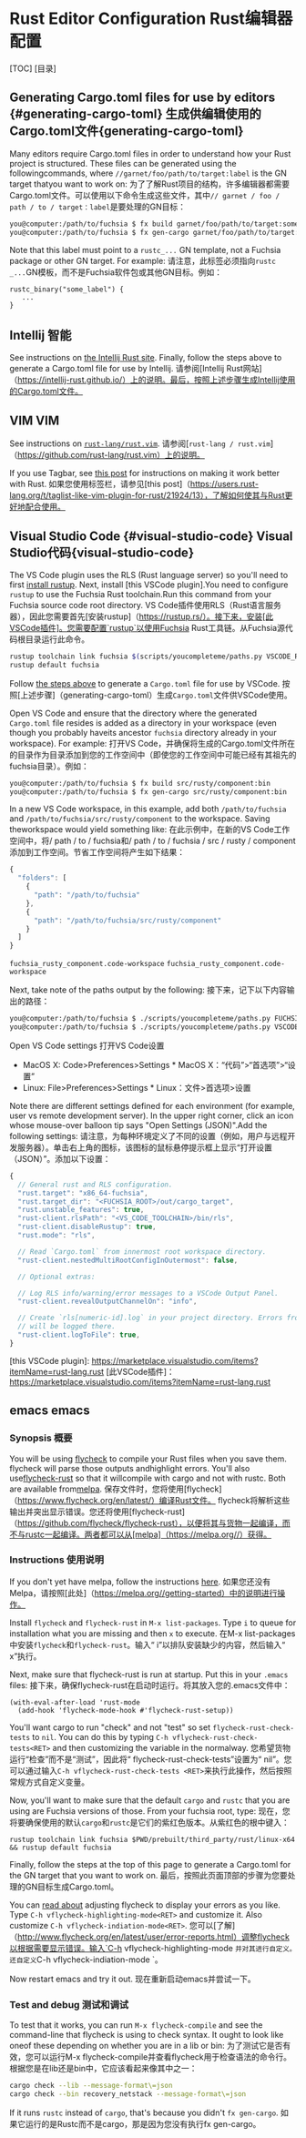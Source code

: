  
# Rust Editor Configuration  Rust编辑器配置 

[TOC]  [目录]

 
## Generating Cargo.toml files for use by editors {#generating-cargo-toml}  生成供编辑使用的Cargo.toml文件{generating-cargo-toml} 

Many editors require Cargo.toml files in order to understand how your Rust project is structured. These files can be generated using the followingcommands, where `//garnet/foo/path/to/target:label` is the GN target thatyou want to work on: 为了了解Rust项目的结构，许多编辑器都需要Cargo.toml文件。可以使用以下命令生成这些文件，其中`// garnet / foo / path / to / target：label`是要处理的GN目标：

```sh
you@computer:/path/to/fuchsia $ fx build garnet/foo/path/to/target:some_label
you@computer:/path/to/fuchsia $ fx gen-cargo garnet/foo/path/to/target:some_label
```
 

Note that this label must point to a `rustc_...` GN template, not a Fuchsia package or other GN target. For example: 请注意，此标签必须指向`rustc _...`GN模板，而不是Fuchsia软件包或其他GN目标。例如：

```
rustc_binary("some_label") {
   ...
}
```
 
## Intellij  智能 

See instructions on [the Intellij Rust site](https://intellij-rust.github.io/). Finally, follow the steps above to generate a Cargo.toml file for use by Intellij. 请参阅[Intellij Rust网站]（https://intellij-rust.github.io/）上的说明。最后，按照上述步骤生成Intellij使用的Cargo.toml文件。

 
## VIM  VIM 

See instructions on [`rust-lang/rust.vim`](https://github.com/rust-lang/rust.vim).  请参阅[`rust-lang / rust.vim`]（https://github.com/rust-lang/rust.vim）上的说明。

If you use Tagbar, see [this post](https://users.rust-lang.org/t/taglist-like-vim-plugin-for-rust/21924/13) for instructions on making it work better with Rust. 如果您使用标签栏，请参见[this post]（https://users.rust-lang.org/t/taglist-like-vim-plugin-for-rust/21924/13），了解如何使其与Rust更好地配合使用。

 
## Visual Studio Code {#visual-studio-code}  Visual Studio代码{visual-studio-code} 

The VS Code plugin uses the RLS (Rust language server) so you'll need to first [install rustup](https://rustup.rs/). Next, install [this VSCode plugin].You need to configure `rustup` to use the Fuchsia Rust toolchain.Run this command from your Fuchsia source code root directory. VS Code插件使用RLS（Rust语言服务器），因此您需要首先[安装rustup]（https://rustup.rs/）。接下来，安装[此VSCode插件]。您需要配置`rustup`以使用Fuchsia Rust工具链。从Fuchsia源代码根目录运行此命令。

```sh
rustup toolchain link fuchsia $(scripts/youcompleteme/paths.py VSCODE_RUST_TOOLCHAIN)
rustup default fuchsia
```
 

Follow [the steps above](#generating-cargo-toml) to generate a `Cargo.toml` file for use by VSCode. 按照[上述步骤]（generating-cargo-toml）生成`Cargo.toml`文件供VSCode使用。

Open VS Code and ensure that the directory where the generated `Cargo.toml` file resides is added as a directory in your workspace (even though you probably haveits ancestor `fuchsia` directory already in your workspace). For example: 打开VS Code，并确保将生成的Cargo.toml文件所在的目录作为目录添加到您的工作空间中（即使您的工作空间中可能已经有其祖先的fuchsia目录）。例如：

```sh
you@computer:/path/to/fuchsia $ fx build src/rusty/component:bin
you@computer:/path/to/fuchsia $ fx gen-cargo src/rusty/component:bin
```
 

In a new VS Code workspace, in this example, add both `/path/to/fuchsia` and `/path/to/fuchsia/src/rusty/component` to the workspace. Saving theworkspace would yield something like: 在此示例中，在新的VS Code工作空间中，将/ path / to / fuchsia和/ path / to / fuchsia / src / rusty / component添加到工作空间。节省工作空间将产生如下结果：

```javascript
{
  "folders": [
    {
      "path": "/path/to/fuchsia"
    },
    {
      "path": "/path/to/fuchsia/src/rusty/component"
    }
  ]
}
```
`fuchsia_rusty_component.code-workspace`  `fuchsia_rusty_component.code-workspace`

Next, take note of the paths output by the following:  接下来，记下以下内容输出的路径：

```sh
you@computer:/path/to/fuchsia $ ./scripts/youcompleteme/paths.py FUCHSIA_ROOT
you@computer:/path/to/fuchsia $ ./scripts/youcompleteme/paths.py VSCODE_RUST_TOOLCHAIN
```
 

Open VS Code settings  打开VS Code设置

 
  * MacOS X: Code>Preferences>Settings  * MacOS X：“代码”>“首选项”>“设置”
  * Linux: File>Preferences>Settings  * Linux：文件>首选项>设置

Note there are different settings defined for each environment (for example, user vs remote development server). In the upper right corner, click an icon whose mouse-over balloon tip says "Open Settings (JSON)".Add the following settings: 请注意，为每种环境定义了不同的设置（例如，用户与远程开发服务器）。单击右上角的图标，该图标的鼠标悬停提示框上显示“打开设置（JSON）”。添加以下设置：

```javascript
{
  // General rust and RLS configuration.
  "rust.target": "x86_64-fuchsia",
  "rust.target_dir": "<FUCHSIA_ROOT>/out/cargo_target",
  "rust.unstable_features": true,
  "rust-client.rlsPath": "<VS_CODE_TOOLCHAIN>/bin/rls",
  "rust-client.disableRustup": true,
  "rust.mode": "rls",

  // Read `Cargo.toml` from innermost root workspace directory.
  "rust-client.nestedMultiRootConfigInOutermost": false,

  // Optional extras:

  // Log RLS info/warning/error messages to a VSCode Output Panel.
  "rust-client.revealOutputChannelOn": "info",

  // Create `rls[numeric-id].log` in your project directory. Errors from RLS
  // will be logged there.
  "rust-client.logToFile": true,
}
```
 

[this VSCode plugin]: https://marketplace.visualstudio.com/items?itemName=rust-lang.rust  [此VSCode插件]：https://marketplace.visualstudio.com/items?itemName=rust-lang.rust

 
## emacs  emacs 

 
### Synopsis  概要 

You will be using [flycheck](https://www.flycheck.org/en/latest/) to compile your Rust files when you save them.  flycheck will parse those outputs andhighlight errors.  You'll also use[flycheck-rust](https://github.com/flycheck/flycheck-rust) so that it willcompile with cargo and not with rustc.  Both are available from[melpa](https://melpa.org/#/). 保存文件时，您将使用[flycheck]（https://www.flycheck.org/en/latest/）编译Rust文件。 flycheck将解析这些输出并突出显示错误。您还将使用[flycheck-rust]（https://github.com/flycheck/flycheck-rust），以便将其与货物一起编译，而不与rustc一起编译。两者都可以从[melpa]（https://melpa.org//）获得。

 
### Instructions  使用说明 

If you don't yet have melpa, follow the instructions [here](https://melpa.org/#/getting-started). 如果您还没有Melpa，请按照[此处]（https://melpa.org//getting-started）中的说明进行操作。

Install `flycheck` and `flycheck-rust` in `M-x list-packages`.  Type `i` to queue for installation what you are missing and then `x` to execute. 在M-x list-packages中安装`flycheck`和`flycheck-rust`。输入“ i”以排队安装缺少的内容，然后输入“ x”执行。

Next, make sure that flycheck-rust is run at startup.  Put this in your `.emacs` files:  接下来，确保flycheck-rust在启动时运行。将其放入您的.emacs文件中：

```elisp
(with-eval-after-load 'rust-mode
  (add-hook 'flycheck-mode-hook #'flycheck-rust-setup))
```
 

You'll want cargo to run "check" and not "test" so set `flycheck-rust-check-tests` to `nil`.  You can do this by typing `C-h vflycheck-rust-check-tests<RET>` and then customizing the variable in the normalway. 您希望货物运行“检查”而不是“测试”，因此将“ flycheck-rust-check-tests”设置为“ nil”。您可以通过输入`C-h vflycheck-rust-check-tests <RET>`来执行此操作，然后按照常规方式自定义变量。

Now, you'll want to make sure that the default `cargo` and `rustc` that you are using are Fuchsia versions of those.  From your fuchsia root, type: 现在，您将要确保使用的默认`cargo`和`rustc`是它们的紫红色版本。从紫红色的根中键入：

```elisp
rustup toolchain link fuchsia $PWD/prebuilt/third_party/rust/linux-x64 && rustup default fuchsia
```
 

Finally, follow the steps at the top of this page to generate a Cargo.toml for the GN target that you want to work on. 最后，按照此页面顶部的步骤为您要处理的GN目标生成Cargo.toml。

You can [read about](http://www.flycheck.org/en/latest/user/error-reports.html) adjusting flycheck to display your errors as you like.  Type `C-h vflycheck-highlighting-mode<RET>` and customize it.  Also customize `C-h vflycheck-indiation-mode<RET>`. 您可以[了解]（http://www.flycheck.org/en/latest/user/error-reports.html）调整flycheck以根据需要显示错误。输入`C-h vflycheck-highlighting-mode <RET>`并对其进行自定义。还自定义`C-h vflycheck-indiation-mode <RET>`。

Now restart emacs and try it out.  现在重新启动emacs并尝试一下。

 
### Test and debug  测试和调试 

To test that it works, you can run `M-x flycheck-compile` and see the command-line that flycheck is using to check syntax.  It ought to look like oneof these depending on whether you are in a lib or bin: 为了测试它是否有效，您可以运行M-x flycheck-compile并查看flycheck用于检查语法的命令行。根据您是在lib还是bin中，它应该看起来像其中之一：

```sh
cargo check --lib --message-format\=json
cargo check --bin recovery_netstack --message-format\=json
```
 

If it runs `rustc` instead of `cargo`, that's because you didn't `fx gen-cargo`.  如果它运行的是Rustc而不是cargo，那是因为您没有执行fx gen-cargo。

